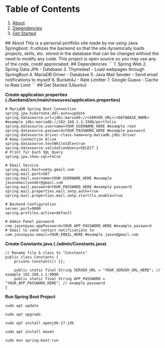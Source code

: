 # Table of Contents
1. [About](#About)
2. [Dependencies](#Dependencies)
3. [Get Started](#GetStarted)

<a name="About"/>
## About
This is a personal portfolio site made by me using Java Springboot. It utilizes the backend so that the site dynamically loads projects, skills, etc. stored in the database that can be changed without the need to modify any code. This project is open source so you may use any of the code, credit appreciated. 

<a name="Dependencies"/>
## Dependencies
```
1. Spring Web
2. Spring Data JPA - Database
3. Thymeleaf - Load webpages through SpringBoot
4. MariaDB Driver - Database
5. Java Mail Sender - Send email notifications to myself
6. Bucket4J - Rate Limitter
7. Google Guava - Cache to Rate Limit
```

<a name="GetStarted"/>
## Get Started (Ubuntu) <a name="GetStarted"></a>

**Create application.properties (./backend/src/main/resouces/application.properties)**
```
# MariaDB Spring Boot Connection
spring.jpa.hibernate.ddl-auto=update
spring.datasource.url=jdbc:mariadb://<SERVER_URL>/<DATABASE_NAME> #example jdbc:mariadb://192.168.1.1:3306/portfolio
spring.datasource.username=YOUR_USERNAME_HERE #example root
spring.datasource.password=YOUR_PASSWORD_HERE #example password
spring.datasource.driver-class-name=org.mariadb.jdbc.Driver
# Keep Connection Alive
spring.datasource.testWhileIdle=true
spring.datasource.validationQuery=SELECT 1
# Print for Each SQL Query
spring.jpa.show-sql=false

# Email Service
spring.mail.host=smtp.gmail.com
spring.mail.port=587
spring.mail.username=YOUR_USERNAME_HERE #example jasonemailsender@gmail.com
spring.mail.password=YOUR_PASSWORD_HERE #example password
spring.mail.properties.mail.smtp.auth=true
spring.mail.properties.mail.smtp.starttls.enable=true

# Backend Configuration
server.port=9000
spring.profiles.active=default

# Admin Panel password
com.jasonpyau.appPassword=YOUR_APP_PASSWORD_HERE #example password
# Email to send contact notifications to
com.jasonpyau.email=YOUR_EMAIL_HERE #example jason@gmail.com

```
**Create Constants.java (./admin/Constants.java)**
```
// Rename file & class to "Constants"
public class Constants {
    private Constants() {};

    public static final String SERVER_URL = "YOUR_SERVER_URL_HERE"; // example 192.168.1.1:9000
    public static final String APP_PASSWORD = "YOUR_APP_PASSWORD_HERE"; // example password
}

```
**Run Spring Boot Project**
```
sudo apt update

sudo apt upgrade

sudo apt install openjdk-17-jdk

sudo apt install maven

sudo mvn spring-boot:run
```
